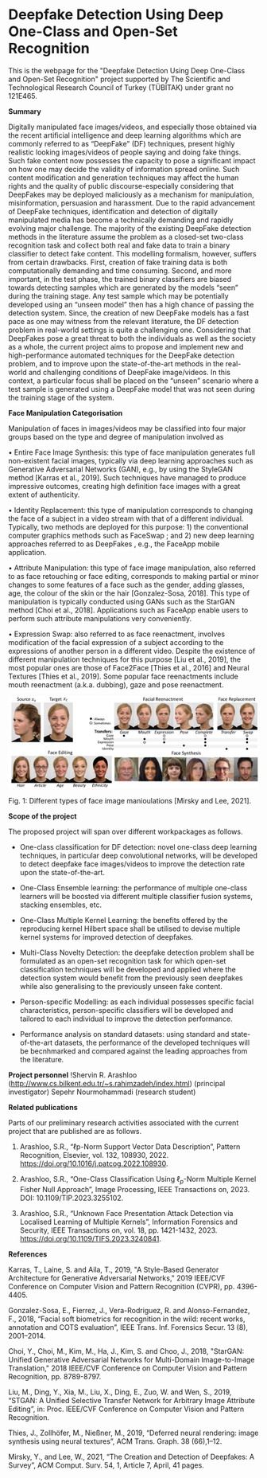 # Deepfake Detection Using Deep One-Class and Open-Set Recognition

This is the webpage for the "Deepfake Detection Using Deep One-Class and Open-Set Recognition" project supported by The Scientific and Technological Research Council of Turkey (TÜBİTAK) under grant no 121E465.

**Summary**

Digitally manipulated face images/videos, and especially those obtained via the recent artificial intelligence and deep learning algorithms which are commonly referred to as “DeepFake” (DF) techniques, present highly realistic looking images/videos of people saying and doing fake things. Such fake content now possesses the capacity to pose a significant impact on how one may decide the validity of information spread online. Such content modification and generation techniques may affect the human rights and the quality of public discourse-especially considering that DeepFakes may be deployed maliciously as a mechanism for manipulation, misinformation, persuasion and harassment. Due to the rapid advancement of DeepFake techniques, identification and detection of digitally manipulated media has become a technically demanding and rapidly evolving major challenge.
The majority of the existing DeepFake detection methods in the literature assume the problem as a closed-set two-class recognition task and collect both real and fake data to train a binary classifier to detect fake content. This modelling formalism, however, suffers from certain drawbacks. First, creation of fake training data is both computationally demanding and time consuming. Second, and more important, in the test phase, the trained binary classifiers are biased towards detecting samples which are generated by the models “seen” during the training stage. Any test sample which may be potentially developed using an “unseen model” then has a high chance of passing the detection system. Since, the creation of new DeepFake models has a fast pace as one may witness from the relevant literature, the DF detection problem in real-world settings is quite a challenging one.
Considering that DeepFakes pose a great threat to both the individuals as well as the society as a whole, the current project aims to propose and implement new and high-performance automated techniques for the DeepFake detection problem, and to improve upon the state-of-the-art methods in the real-world and challenging conditions of DeepFake image/videos. In this context, a particular focus shall be placed on the “unseen” scenario where a test sample is generated using a DeepFake model that was not seen during the training stage of the system. 

**Face Manipulation Categorisation**

Manipulation of faces in images/videos may be classified into four major groups based on the type and degree of manipulation involved as

•	Entire Face Image Synthesis: this type of face manipulation generates full non-existent facial images, typically via deep learning approaches such as Generative Adversarial Networks (GAN), e.g., by using the StyleGAN method [Karras et al., 2019]. Such techniques have managed to produce impressive outcomes, creating high definition face images with a great extent of authenticity.

•	Identity Replacement: this type of manipulation corresponds to changing the face of a subject in a video stream with that of a different individual. Typically, two methods are deployed for this purpose: 1) the conventional computer graphics methods such as FaceSwap ; and 2) new deep learning approaches referred to as DeepFakes , e.g., the FaceApp mobile application.

•	Attribute Manipulation: this type of face image manipulation, also referred to as face retouching or face editing, corresponds to making partial or minor changes to some features of a face such as the gender, adding glasses, age, the colour of the skin or the hair [Gonzalez-Sosa, 2018]. This type of manipulation is typically conducted using GANs such as the StarGAN method [Choi et al., 2018]. Applications such as FaceApp enable users to perform such attribute manipulations very conveniently.

•	Expression Swap: also referred to as face reenactment, involves modification of the facial expression of a subject according to the expressions of another person in a different video. Despite the existence of different manipulation techniques for this purpose [Liu et al., 2019], the most popular ones are those of Face2Face [Thies et al., 2016] and Neural Textures [Thies et al., 2019]. Some popular face reenactments include mouth reenactment (a.k.a. dubbing), gaze and pose reenactment.

![Manipulation types](types.png)

Fig. 1: Different types of face image manioulations [Mirsky and Lee, 2021].


**Scope of the project**

The proposed project will span over different workpackages as follows.

- One-class classification for DF detection: novel one-class deep learning techniques, in particular deep convolutional networks, will be developed to detect deepfake face images/videos to improve the detection rate upon the state-of-the-art.

- One-Class Ensemble learning: the performance of multiple one-class learners will be boosted via different multiple classifier fusion systems, stacking ensembles, etc.

- One-Class Multiple Kernel Learning: the benefits offered by the reproducing kernel Hilbert space shall be utilised to devise multiple kernel systems for improved detection of deepfakes.

- Multi-Class Novelty Detection: the deepfake detection problem shall be formulated as an open-set recognition task for which open-set classification techniques will be developed and applied where the detection system would benefit from the previously seen deepfakes while also generalising to the previously unseen fake content.
- Person-specific Modelling: as each individual possesses specific facial characteristics, person-specific classifiers will be developed and tailored to each individual to improve the detection performance.

- Performance analysis on standard datasets: using standard and state-of-the-art datasets, the performance of the developed techniques will be becnhmarked and compared against the leading approaches from the literature.

**Project personnel**
!Shervin R. Arashloo (http://www.cs.bilkent.edu.tr/~s.rahimzadeh/index.html) (principal investigator)
Sepehr Nourmohammadi (research student)

**Related publications**

Parts of our preliminary research activities associated with the current project that are published are as follows.

1. Arashloo, S.R., “ℓp-Norm Support Vector Data Description”, Pattern Recognition, Elsevier, vol. 132, 108930, 2022. https://doi.org/10.1016/j.patcog.2022.108930.

2. Arashloo, S.R., “One-Class Classification Using $\ell_p$-Norm Multiple Kernel Fisher Null Approach”, Image Processing, IEEE Transactions on, 2023. DOI: 10.1109/TIP.2023.3255102.

3. Arashloo, S.R., “Unknown Face Presentation Attack Detection via Localised Learning of Multiple Kernels”, Information Forensics and Security, IEEE Transactions on, vol. 18, pp. 1421-1432, 2023. https://doi.org/10.1109/TIFS.2023.3240841.



**References**

Karras, T., Laine, S. and Aila, T., 2019, "A Style-Based Generator Architecture for Generative Adversarial Networks," 2019 IEEE/CVF Conference on Computer Vision and Pattern Recognition (CVPR), pp. 4396-4405.

Gonzalez-Sosa, E., Fierrez, J., Vera-Rodriguez, R. and Alonso-Fernandez, F., 2018, “Facial soft biometrics for recognition in the wild: recent works, annotation and COTS evaluation”, IEEE Trans. Inf. Forensics Secur. 13 (8), 2001–2014.

Choi, Y., Choi, M., Kim, M., Ha, J., Kim, S. and Choo, J., 2018, "StarGAN: Unified Generative Adversarial Networks for Multi-Domain Image-to-Image Translation," 2018 IEEE/CVF Conference on Computer Vision and Pattern Recognition, pp. 8789-8797.

Liu, M., Ding, Y., Xia, M., Liu, X., Ding, E., Zuo, W. and Wen, S., 2019, “STGAN: A Unified Selective Transfer Network for Arbitrary Image Attribute Editing”, in: Proc. IEEE/CVF Conference on Computer Vision and Pattern Recognition.

Thies, J., Zollhöfer, M., Nießner, M., 2019, “Deferred neural rendering: image synthesis using neural textures”, ACM Trans. Graph. 38 (66),1–12.

Mirsky, Y., and Lee, W., 2021, “The Creation and Detection of Deepfakes: A Survey”, ACM Comput. Surv. 54, 1, Article 7, April, 41 pages.




